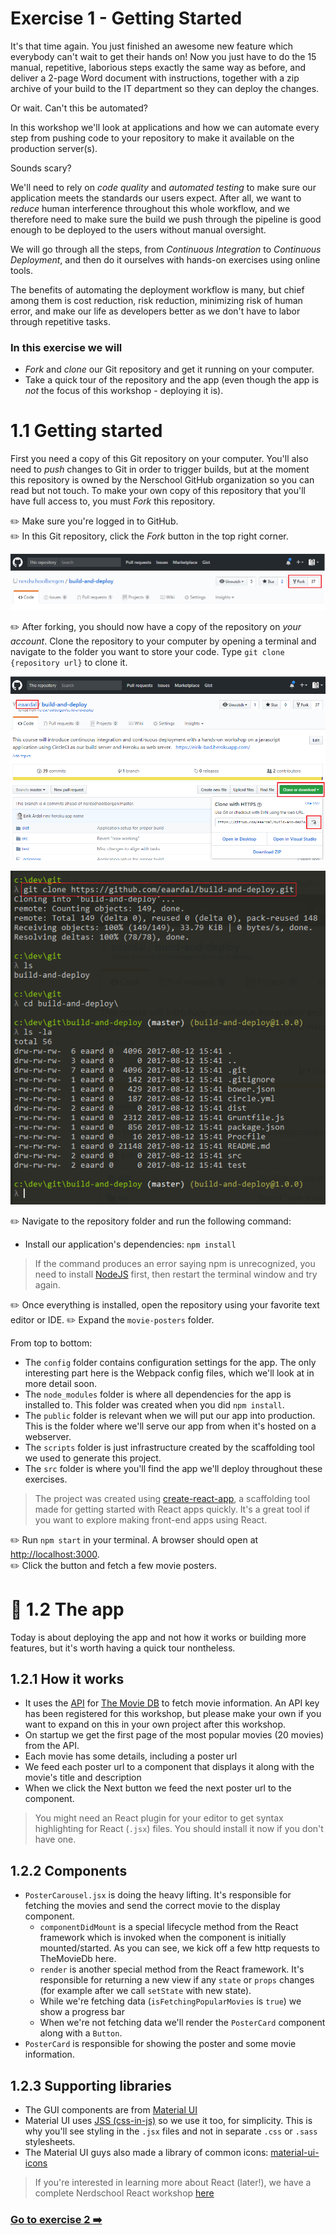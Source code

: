 # Exercise 1 - Getting Started

It's that time again. You just finished an awesome new feature which everybody can't wait to get their hands on!
Now you just have to do the 15 manual, repetitive, laborious steps exactly the same way as before, and deliver a 2-page Word document with instructions, together with a zip archive of your build to the IT department so they can deploy the changes.

Or wait. Can't this be automated?

In this workshop we'll look at applications and how we can automate every step from pushing code to your repository to make it available on the production server(s).

Sounds scary?

We'll need to rely on _code quality_ and _automated testing_ to make sure our application meets the standards our users expect. After all, we want to _reduce_ human interference throughout this whole workflow, and we therefore need to make sure the build we push through the pipeline is good enough to be deployed to the users without manual oversight.

We will go through all the steps, from _Continuous Integration_ to _Continuous Deployment_, and then do it ourselves with hands-on exercises using online tools.

The benefits of automating the deployment workflow is many, but chief among them is cost reduction, risk reduction, minimizing risk of human error, and make our life as developers better as we don't have to labor through repetitive tasks.

### In this exercise we will

* _Fork_ and _clone_ our Git repository and get it running on your computer.
* Take a quick tour of the repository and the app (even though the app is _not_ the focus of this workshop - deploying it is).

# 1.1 Getting started

First you need a copy of this Git repository on your computer. You'll also need to _push_ changes to Git in order to trigger builds, but at the moment this repository is owned by the Nerschool GitHub organization so you can read but not touch. To make your own copy of this repository that you'll have full access to, you must _Fork_ this repository.

:pencil2: Make sure you're logged in to GitHub.  
:pencil2: In this Git repository, click the _Fork_ button in the top right corner.

![img01](./images/img01.png)

:pencil2: After forking, you should now have a copy of the repository on _your account_. Clone the repository to your computer by opening a terminal and navigate to the folder you want to store your code. Type `git clone {repository url}` to clone it.

![img02](./images/img02.png)

![img03](./images/img03.png)

:pencil2: Navigate to the repository folder and run the following command:

* Install our application's dependencies: `npm install`

> If the command produces an error saying npm is unrecognized, you need to install [NodeJS](https://nodejs.org/en/) first, then restart the terminal window and try again.

:pencil2: Once everything is installed, open the repository using your favorite text editor or IDE.
:pencil2: Expand the `movie-posters` folder.

From top to bottom:

* The `config` folder contains configuration settings for the app. The only interesting part here is the Webpack config files, which we'll look at in more detail soon.
* The `node_modules` folder is where all dependencies for the app is installed to. This folder was created when you did `npm install`.
* The `public` folder is relevant when we will put our app into production. This is the folder where we'll serve our app from when it's hosted on a webserver.
* The `scripts` folder is just infrastructure created by the scaffolding tool we used to generate this project.
* The `src` folder is where you'll find the app we'll deploy throughout these exercises.

> The project was created using [create-react-app](https://github.com/facebook/create-react-app), a scaffolding tool made for getting started with React apps quickly. It's a great tool if you want to explore making front-end apps using React.

:pencil2: Run `npm start` in your terminal. A browser should open at [http://localhost:3000](http://localhost:3000).  
:pencil2: Click the button and fetch a few movie posters.

# :book: 1.2 The app

Today is about deploying the app and not how it works or building more features, but it's worth having a quick tour nontheless.

## 1.2.1 How it works

* It uses the [API](https://developers.themoviedb.org/3) for [The Movie DB](https://www.themoviedb.org/) to fetch movie information. An API key has been registered for this workshop, but please make your own if you want to expand on this in your own project after this workshop.
* On startup we get the first page of the most popular movies (20 movies) from the API.
* Each movie has some details, including a poster url
* We feed each poster url to a component that displays it along with the movie's title and description
* When we click the Next button we feed the next poster url to the component.

> You might need an React plugin for your editor to get syntax highlighting for React (`.jsx`) files. You should install it now if you don't have one.

## 1.2.2 Components

* `PosterCarousel.jsx` is doing the heavy lifting. It's responsible for fetching the movies and send the correct movie to the display component.
  * `componentDidMount` is a special lifecycle method from the React framework which is invoked when the component is initially mounted/started. As you can see, we kick off a few http requests to TheMovieDb here.
  * `render` is another special method from the React framework. It's responsible for returning a new view if any `state` or `props` changes (for example after we call `setState` with new state).
  * While we're fetching data (`isFetchingPopularMovies` is `true`) we show a progress bar
  * When we're not fetching data we'll render the `PosterCard` component along with a `Button`.
* `PosterCard` is responsible for showing the poster and some movie information.

## 1.2.3 Supporting libraries

* The GUI components are from [Material UI](https://material-ui-next.com/)
* Material UI uses [JSS (css-in-js)](http://cssinjs.org/) so we use it too, for simplicity. This is why you'll see styling in the `.jsx` files and not in separate `.css` or `.sass` stylesheets.
* The Material UI guys also made a library of common icons: [material-ui-icons](https://material.io/icons/)

> If you're interested in learning more about React (later!), we have a complete Nerdschool React workshop [here](https://github.com/nerdschoolbergen/react)

### [Go to exercise 2 :arrow_right:](./exercise-2.md)
